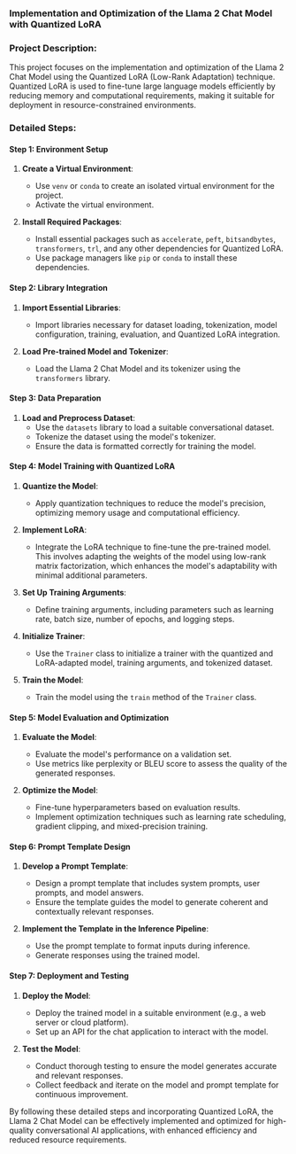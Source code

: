 ### Implementation and Optimization of the Llama 2 Chat Model with Quantized LoRA

### Project Description:
This project focuses on the implementation and optimization of the Llama 2 Chat Model using the Quantized LoRA (Low-Rank Adaptation) technique. Quantized LoRA is used to fine-tune large language models efficiently by reducing memory and computational requirements, making it suitable for deployment in resource-constrained environments.

### Detailed Steps:

#### Step 1: Environment Setup
1. **Create a Virtual Environment**:
   - Use `venv` or `conda` to create an isolated virtual environment for the project.
   - Activate the virtual environment.

2. **Install Required Packages**:
   - Install essential packages such as `accelerate`, `peft`, `bitsandbytes`, `transformers`, `trl`, and any other dependencies for Quantized LoRA.
   - Use package managers like `pip` or `conda` to install these dependencies.

#### Step 2: Library Integration
1. **Import Essential Libraries**:
   - Import libraries necessary for dataset loading, tokenization, model configuration, training, evaluation, and Quantized LoRA integration.

2. **Load Pre-trained Model and Tokenizer**:
   - Load the Llama 2 Chat Model and its tokenizer using the `transformers` library.

#### Step 3: Data Preparation
1. **Load and Preprocess Dataset**:
   - Use the `datasets` library to load a suitable conversational dataset.
   - Tokenize the dataset using the model's tokenizer.
   - Ensure the data is formatted correctly for training the model.

#### Step 4: Model Training with Quantized LoRA
1. **Quantize the Model**:
   - Apply quantization techniques to reduce the model's precision, optimizing memory usage and computational efficiency.

2. **Implement LoRA**:
   - Integrate the LoRA technique to fine-tune the pre-trained model. This involves adapting the weights of the model using low-rank matrix factorization, which enhances the model's adaptability with minimal additional parameters.

3. **Set Up Training Arguments**:
   - Define training arguments, including parameters such as learning rate, batch size, number of epochs, and logging steps.

4. **Initialize Trainer**:
   - Use the `Trainer` class to initialize a trainer with the quantized and LoRA-adapted model, training arguments, and tokenized dataset.

5. **Train the Model**:
   - Train the model using the `train` method of the `Trainer` class.

#### Step 5: Model Evaluation and Optimization
1. **Evaluate the Model**:
   - Evaluate the model's performance on a validation set.
   - Use metrics like perplexity or BLEU score to assess the quality of the generated responses.

2. **Optimize the Model**:
   - Fine-tune hyperparameters based on evaluation results.
   - Implement optimization techniques such as learning rate scheduling, gradient clipping, and mixed-precision training.

#### Step 6: Prompt Template Design
1. **Develop a Prompt Template**:
   - Design a prompt template that includes system prompts, user prompts, and model answers.
   - Ensure the template guides the model to generate coherent and contextually relevant responses.

2. **Implement the Template in the Inference Pipeline**:
   - Use the prompt template to format inputs during inference.
   - Generate responses using the trained model.

#### Step 7: Deployment and Testing
1. **Deploy the Model**:
   - Deploy the trained model in a suitable environment (e.g., a web server or cloud platform).
   - Set up an API for the chat application to interact with the model.

2. **Test the Model**:
   - Conduct thorough testing to ensure the model generates accurate and relevant responses.
   - Collect feedback and iterate on the model and prompt template for continuous improvement.

By following these detailed steps and incorporating Quantized LoRA, the Llama 2 Chat Model can be effectively implemented and optimized for high-quality conversational AI applications, with enhanced efficiency and reduced resource requirements.
